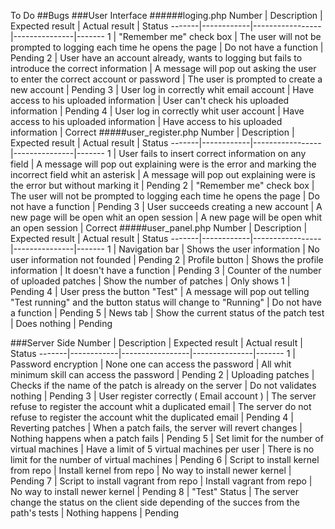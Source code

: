 To Do
##Bugs
###User Interface
######loging.php
Number | Description | Expected result | Actual result | Status
-------|------------|-----------------|---------------|-------
1 | "Remember me" check box | The user will not be prompted to logging each time he opens the page | Do not have a function | Pending
2 | User have an account already, wants to logging but fails to introduce the correct information | A message will pop out asking the user to enter the correct account or password | The user is prompted to create a new account | Pending
3 | User log in correctly whit email account | Have access to his uploaded information | User can't check his uploaded information | Pending
4 | User log in correctly whit user account  | Have access to his uploaded information | Have access to his uploaded information | Correct
#####user_register.php
Number | Description | Expected result | Actual result | Status
-------|------------|-----------------|---------------|-------
1 | User fails to insert correct information on any field | A message will pop out explaining were is  the error and marking the incorrect field whit an asterisk | A message will pop out explaining were is the error but without marking it | Pending
2 | "Remember me" check box | The user will not be prompted to logging each time he opens the page | Do not have a function | Pending
3 | User succeeds creating a new account | A new page will be open whit an open session | A new page will be open whit an open session | Correct
#####user_panel.php
Number | Description | Expected result | Actual result | Status
-------|------------|-----------------|---------------|-------
1 | Navigation bar | Shows the user information | No user information not founded | Pending
2 | Profile button | Shows the profile information | It doesn't have a function | Pending
3 | Counter of the number of uploaded patches | Show the number of patches | Only shows 1 | Pending
4 | User press the button "Test" | A message will pop out telling "Test running" and the button status will change to "Running" | Do not have a function | Pending
5 | News tab | Show the current status of the patch test | Does nothing | Pending

###Server Side
Number | Description | Expected result | Actual result | Status
-------|------------|-----------------|---------------|-------
1 | Password encryption | None one can access the password | All whit minimum skill can access the password | Pending
2 | Uploading patches | Checks if the name of the patch is already on the server | Do not validates nothing | Pending
3 | User register correctly ( Email account ) | The server refuse to register the account whit a duplicated email | The server do not refuse to register the account whit the duplicated email | Pending
4 | Reverting patches | When a patch fails, the server will revert changes | Nothing happens when a patch fails | Pending
5 | Set limit for the number of virtual machines | Have a limit of 5 virtual machines per user | There is no limit for the number of virtual machines | Pending
6 | Script to install kernel from repo | Install kernel from repo | No way to install newer kernel | Pending
7 | Script to install vagrant from repo | Install vagrant from repo | No way to install newer kernel | Pending
8 | "Test" Status | The server change the status on the client side depending of the succes from the path's tests | Nothing happens | Pending